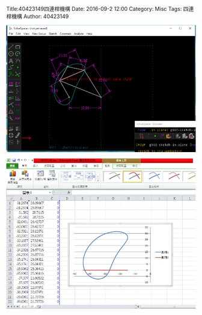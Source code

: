 Title:40423149四連桿機構
Date: 2016-09-2 12:00
Category: Misc
Tags: 四連桿機構
Author: 40423149


<!-- PELICAN_END_SUMMARY -->
<p><img src="./../1.png" width="800" /></p>

<p><img src="./../2.png" width="800" /></p>